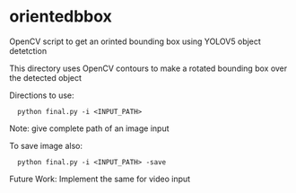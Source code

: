 # orientedbbox
OpenCV script to get an orinted bounding box using YOLOV5 object detetction

This directory uses OpenCV contours to make a rotated bounding box over the detected object

Directions to use:

      python final.py -i <INPUT_PATH>

Note: give complete path of an image input 

To save image also:

      python final.py -i <INPUT_PATH> -save

Future Work:
    Implement the same for video input

